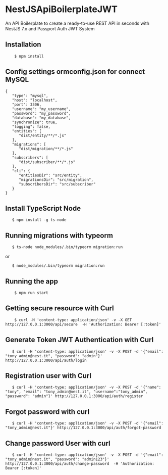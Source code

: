 # NestJSApiBoilerplateJWT
An API Boilerplate to create a ready-to-use REST API in seconds with NestJS 7.x and Passport Auth JWT System

## Installation

```
    $ npm install
```

## Config settings ormconfig.json for connect MySQL

```
{
   "type": "mysql",
   "host": "localhost",
   "port": 3306,
   "username": "my_username",
   "password": "my_password",
   "database": "my_database",
   "synchronize": true,
   "logging": false,
   "entities": [
      "dist/entity/**/*.js"
   ],
   "migrations": [
      "dist/migration/**/*.js"
   ],
   "subscribers": [
      "dist/subscriber/**/*.js"
   ],
   "cli": {
      "entitiesDir": "src/entity",
      "migrationsDir": "src/migration",
      "subscribersDir": "src/subscriber"
   }
}
```

## Install TypeScript Node

```
   $ npm install -g ts-node
```

## Running migrations with typeorm

```
   $ ts-node node_modules/.bin/typeorm migration:run 
```
   or 

```
   $ node_modules/.bin/typeorm migration:run 
`````
## Running the app

```
    $ npm run start
```

## Getting secure resource with Curl

```
    $ curl -H 'content-type: application/json' -v -X GET http://127.0.0.1:3000/api/secure  -H 'Authorization: Bearer [:token]'
```

## Generate Token JWT Authentication with Curl

```
   $ curl -H 'content-type: application/json' -v -X POST -d '{"email": "tony_admin@nest.it", "password": "admin"}' http://127.0.0.1:3000/api/auth/login

```

## Registration user with Curl

```
   $ curl -H 'content-type: application/json' -v -X POST -d '{"name": "tony", "email": "tony_admin@nest.it", "username":"tony_admin", "password": "admin"}' http://127.0.0.1:3000/api/auth/register

```

## Forgot password with curl

```
   $ curl -H 'content-type: application/json' -v -X POST -d '{"email": "tony_admin@nest.it"}' http://127.0.0.1:3000/api/auth/forgot-password
```

## Change password User with curl

```
   $ curl -H 'content-type: application/json' -v -X POST -d '{"email": "tony_admin@nest.it", "password": "admin123"}' http://127.0.0.1:3000/api/auth/change-password  -H 'Authorization: Bearer [:token]'
```
